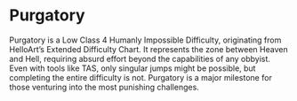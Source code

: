 # Purgatory

Purgatory is a Low Class 4 Humanly Impossible Difficulty, originating from HelloArt’s Extended Difficulty Chart. It represents the zone between Heaven and Hell, requiring absurd effort beyond the capabilities of any obbyist. Even with tools like TAS, only singular jumps might be possible, but completing the entire difficulty is not. Purgatory is a major milestone for those venturing into the most punishing challenges.
